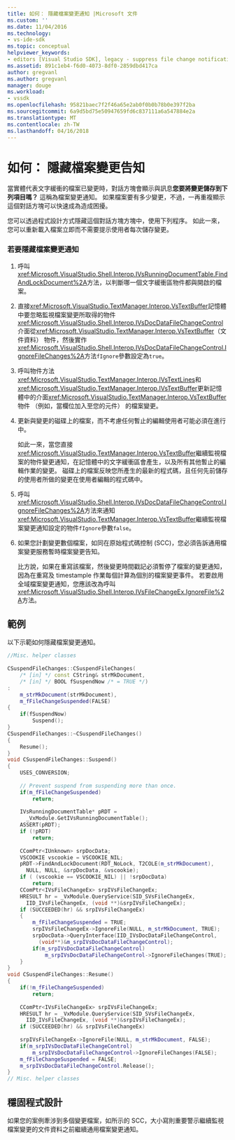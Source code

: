 ```yaml
---
title: 如何： 隱藏檔案變更通知 |Microsoft 文件
ms.custom: ''
ms.date: 11/04/2016
ms.technology:
- vs-ide-sdk
ms.topic: conceptual
helpviewer_keywords:
- editors [Visual Studio SDK], legacy - suppress file change notification
ms.assetid: 891c1eb4-f6d0-4073-8df0-2859dbd417ca
author: gregvanl
ms.author: gregvanl
manager: douge
ms.workload:
- vssdk
ms.openlocfilehash: 95821baec7f2f46a65e2ab0f0b0b78b0e397f2ba
ms.sourcegitcommit: 6a9d5bd75e50947659fd6c837111a6a547884e2a
ms.translationtype: MT
ms.contentlocale: zh-TW
ms.lasthandoff: 04/16/2018
---
```

# <a name="how-to-suppress-file-change-notifications"></a>如何： 隱藏檔案變更告知
當實體代表文字緩衝的檔案已變更時，對話方塊會顯示與訊息**您要將變更儲存到下列項目嗎？** 這稱為檔案變更通知。 如果檔案要有多少變更，不過，一再重複顯示這個對話方塊可以快速成為造成困擾。  
  
 您可以透過程式設計方式隱藏這個對話方塊方塊中，使用下列程序。 如此一來，您可以重新載入檔案立即而不需要提示使用者每次儲存變更。  
  
### <a name="to-suppress-file-change-notification"></a>若要隱藏檔案變更通知  
  
1.  呼叫<xref:Microsoft.VisualStudio.Shell.Interop.IVsRunningDocumentTable.FindAndLockDocument%2A>方法，以判斷哪一個文字緩衝區物件都與開啟的檔案。  
  
2.  直接<xref:Microsoft.VisualStudio.TextManager.Interop.VsTextBuffer>記憶體中要忽略監視檔案變更所取得的物件<xref:Microsoft.VisualStudio.Shell.Interop.IVsDocDataFileChangeControl>介面從<xref:Microsoft.VisualStudio.TextManager.Interop.VsTextBuffer>（文件資料） 物件，然後實作<xref:Microsoft.VisualStudio.Shell.Interop.IVsDocDataFileChangeControl.IgnoreFileChanges%2A>方法`fIgnore`參數設定為`true`。  
  
3.  呼叫物件方法<xref:Microsoft.VisualStudio.TextManager.Interop.IVsTextLines>和<xref:Microsoft.VisualStudio.TextManager.Interop.IVsTextBuffer>更新記憶體中的介面<xref:Microsoft.VisualStudio.TextManager.Interop.VsTextBuffer>物件 （例如，當欄位加入至您的元件） 的檔案變更。  
  
4.  更新與變更的磁碟上的檔案，而不考慮任何暫止的編輯使用者可能必須在進行中。  
  
     如此一來，當您直接<xref:Microsoft.VisualStudio.TextManager.Interop.VsTextBuffer>繼續監視檔案的物件變更通知，在記憶體中的文字緩衝區會產生，以及所有其他暫止的編輯作業的變更。 磁碟上的檔案反映您所產生的最新的程式碼，且任何先前儲存的使用者所做的變更在使用者編輯的程式碼中。  
  
5.  呼叫<xref:Microsoft.VisualStudio.Shell.Interop.IVsDocDataFileChangeControl.IgnoreFileChanges%2A>方法來通知<xref:Microsoft.VisualStudio.TextManager.Interop.VsTextBuffer>繼續監視檔案變更通知設定的物件`fIgnore`參數`false`。  
  
6.  如果您計劃變更數個檔案，如同在原始程式碼控制 (SCC)，您必須告訴通用檔案變更服務暫時檔案變更告知。  
  
     比方說，如果在重寫該檔案，然後變更時間戳記必須暫停了檔案的變更通知，因為在重寫及 timestample 作業每個計算為個別的檔案變更事件。 若要啟用全域檔案變更通知，您應該改為呼叫<xref:Microsoft.VisualStudio.Shell.Interop.IVsFileChangeEx.IgnoreFile%2A>方法。  
  
## <a name="example"></a>範例  
 以下示範如何隱藏檔案變更通知。  
  
```cpp  
//Misc. helper classes  
  
CSuspendFileChanges::CSuspendFileChanges(  
    /* [in] */ const CString& strMkDocument,   
    /* [in] */ BOOL fSuspendNow /* = TRUE */)   
:  
    m_strMkDocument(strMkDocument),  
    m_fFileChangeSuspended(FALSE)  
{  
    if(fSuspendNow)  
        Suspend();  
}  
CSuspendFileChanges::~CSuspendFileChanges()  
{  
    Resume();  
}  
void CSuspendFileChanges::Suspend()  
{  
    USES_CONVERSION;  
  
    // Prevent suspend from suspending more than once.  
    if(m_fFileChangeSuspended)  
        return;  
  
    IVsRunningDocumentTable* pRDT =   
      _VxModule.GetIVsRunningDocumentTable();  
    ASSERT(pRDT);  
    if (!pRDT)  
        return;  
  
    CComPtr<IUnknown> srpDocData;  
    VSCOOKIE vscookie = VSCOOKIE_NIL;  
    pRDT->FindAndLockDocument(RDT_NoLock, T2COLE(m_strMkDocument),    
      NULL, NULL, &srpDocData, &vscookie);  
    if ( (vscookie == VSCOOKIE_NIL) || !srpDocData)  
        return;  
    CComPtr<IVsFileChangeEx> srpIVsFileChangeEx;  
    HRESULT hr = _VxModule.QueryService(SID_SVsFileChangeEx,   
      IID_IVsFileChangeEx, (void **)&srpIVsFileChangeEx);  
    if (SUCCEEDED(hr) && srpIVsFileChangeEx)  
    {  
        m_fFileChangeSuspended = TRUE;  
        srpIVsFileChangeEx->IgnoreFile(NULL, m_strMkDocument, TRUE);   
        srpDocData->QueryInterface(IID_IVsDocDataFileChangeControl,   
          (void**)&m_srpIVsDocDataFileChangeControl);  
        if(m_srpIVsDocDataFileChangeControl)  
            m_srpIVsDocDataFileChangeControl->IgnoreFileChanges(TRUE);  
    }  
}  
void CSuspendFileChanges::Resume()  
{  
    if(!m_fFileChangeSuspended)  
        return;  
  
    CComPtr<IVsFileChangeEx> srpIVsFileChangeEx;  
    HRESULT hr = _VxModule.QueryService(SID_SVsFileChangeEx,   
      IID_IVsFileChangeEx, (void **)&srpIVsFileChangeEx);  
    if (SUCCEEDED(hr) && srpIVsFileChangeEx)  
  
    srpIVsFileChangeEx->IgnoreFile(NULL, m_strMkDocument, FALSE);   
    if(m_srpIVsDocDataFileChangeControl)  
        m_srpIVsDocDataFileChangeControl->IgnoreFileChanges(FALSE);  
    m_fFileChangeSuspended = FALSE;  
    m_srpIVsDocDataFileChangeControl.Release();  
}  
// Misc. helper classes  
```  
  
## <a name="robust-programming"></a>穩固程式設計  
 如果您的案例牽涉到多個變更檔案，如所示的 SCC，大小寫則重要警示繼續監視檔案變更的文件資料之前繼續通用檔案變更通知。